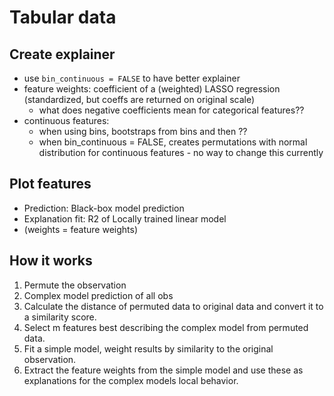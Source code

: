 # Tabular data

## Create explainer
* use `bin_continuous = FALSE` to have better explainer
* feature weights: coefficient of a (weighted) LASSO regression (standardized, but coeffs are returned on original scale)
    * what does negative coefficients mean for categorical features??
* continuous features:
    * when using bins, bootstraps from bins and then ??
    * when bin_continuous = FALSE, creates permutations with normal distribution for continuous features - no way to change this currently

## Plot features
* Prediction: Black-box model prediction
* Explanation fit: R2 of Locally trained linear model
* (weights = feature weights)


## How it works
1. Permute the observation
2. Complex model prediction of all obs
3. Calculate the distance of permuted data to original data and convert it to a similarity score.
4. Select m features best describing the complex model from permuted data.
5. Fit a simple model, weight results by similarity to the original observation.
6. Extract the feature weights from the simple model and use these as explanations for the complex models local behavior.

